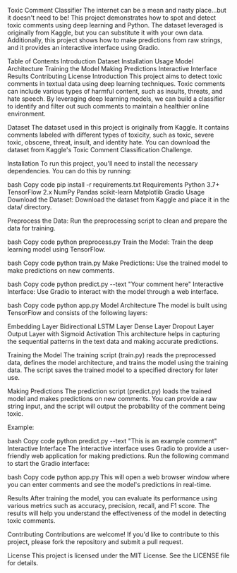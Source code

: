 Toxic Comment Classifier
The internet can be a mean and nasty place...but it doesn't need to be! This project demonstrates how to spot and detect toxic comments using deep learning and Python. The dataset leveraged is originally from Kaggle, but you can substitute it with your own data. Additionally, this project shows how to make predictions from raw strings, and it provides an interactive interface using Gradio.

Table of Contents
Introduction
Dataset
Installation
Usage
Model Architecture
Training the Model
Making Predictions
Interactive Interface
Results
Contributing
License
Introduction
This project aims to detect toxic comments in textual data using deep learning techniques. Toxic comments can include various types of harmful content, such as insults, threats, and hate speech. By leveraging deep learning models, we can build a classifier to identify and filter out such comments to maintain a healthier online environment.

Dataset
The dataset used in this project is originally from Kaggle. It contains comments labeled with different types of toxicity, such as toxic, severe toxic, obscene, threat, insult, and identity hate. You can download the dataset from Kaggle's Toxic Comment Classification Challenge.

Installation
To run this project, you'll need to install the necessary dependencies. You can do this by running:

bash
Copy code
pip install -r requirements.txt
Requirements
Python 3.7+
TensorFlow 2.x
NumPy
Pandas
scikit-learn
Matplotlib
Gradio
Usage
Download the Dataset: Download the dataset from Kaggle and place it in the data/ directory.

Preprocess the Data: Run the preprocessing script to clean and prepare the data for training.

bash
Copy code
python preprocess.py
Train the Model: Train the deep learning model using TensorFlow.

bash
Copy code
python train.py
Make Predictions: Use the trained model to make predictions on new comments.

bash
Copy code
python predict.py --text "Your comment here"
Interactive Interface: Use Gradio to interact with the model through a web interface.

bash
Copy code
python app.py
Model Architecture
The model is built using TensorFlow and consists of the following layers:

Embedding Layer
Bidirectional LSTM Layer
Dense Layer
Dropout Layer
Output Layer with Sigmoid Activation
This architecture helps in capturing the sequential patterns in the text data and making accurate predictions.

Training the Model
The training script (train.py) reads the preprocessed data, defines the model architecture, and trains the model using the training data. The script saves the trained model to a specified directory for later use.

Making Predictions
The prediction script (predict.py) loads the trained model and makes predictions on new comments. You can provide a raw string input, and the script will output the probability of the comment being toxic.

Example:

bash
Copy code
python predict.py --text "This is an example comment"
Interactive Interface
The interactive interface uses Gradio to provide a user-friendly web application for making predictions. Run the following command to start the Gradio interface:

bash
Copy code
python app.py
This will open a web browser window where you can enter comments and see the model's predictions in real-time.

Results
After training the model, you can evaluate its performance using various metrics such as accuracy, precision, recall, and F1 score. The results will help you understand the effectiveness of the model in detecting toxic comments.

Contributing
Contributions are welcome! If you'd like to contribute to this project, please fork the repository and submit a pull request.

License
This project is licensed under the MIT License. See the LICENSE file for details.
